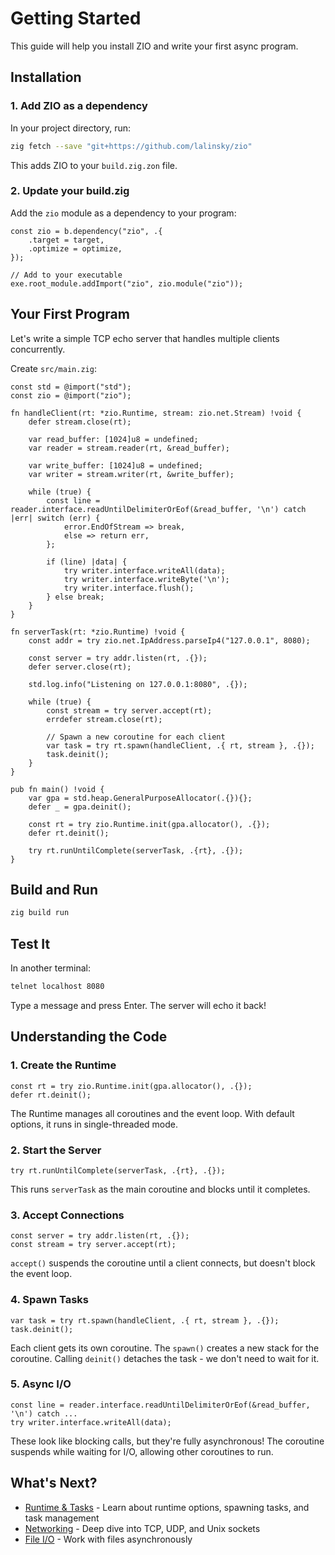 # Getting Started

This guide will help you install ZIO and write your first async program.

## Installation

### 1. Add ZIO as a dependency

In your project directory, run:

```bash
zig fetch --save "git+https://github.com/lalinsky/zio"
```

This adds ZIO to your `build.zig.zon` file.

### 2. Update your build.zig

Add the `zio` module as a dependency to your program:

```zig
const zio = b.dependency("zio", .{
    .target = target,
    .optimize = optimize,
});

// Add to your executable
exe.root_module.addImport("zio", zio.module("zio"));
```

## Your First Program

Let's write a simple TCP echo server that handles multiple clients concurrently.

Create `src/main.zig`:

```zig
const std = @import("std");
const zio = @import("zio");

fn handleClient(rt: *zio.Runtime, stream: zio.net.Stream) !void {
    defer stream.close(rt);

    var read_buffer: [1024]u8 = undefined;
    var reader = stream.reader(rt, &read_buffer);

    var write_buffer: [1024]u8 = undefined;
    var writer = stream.writer(rt, &write_buffer);

    while (true) {
        const line = reader.interface.readUntilDelimiterOrEof(&read_buffer, '\n') catch |err| switch (err) {
            error.EndOfStream => break,
            else => return err,
        };

        if (line) |data| {
            try writer.interface.writeAll(data);
            try writer.interface.writeByte('\n');
            try writer.interface.flush();
        } else break;
    }
}

fn serverTask(rt: *zio.Runtime) !void {
    const addr = try zio.net.IpAddress.parseIp4("127.0.0.1", 8080);

    const server = try addr.listen(rt, .{});
    defer server.close(rt);

    std.log.info("Listening on 127.0.0.1:8080", .{});

    while (true) {
        const stream = try server.accept(rt);
        errdefer stream.close(rt);

        // Spawn a new coroutine for each client
        var task = try rt.spawn(handleClient, .{ rt, stream }, .{});
        task.deinit();
    }
}

pub fn main() !void {
    var gpa = std.heap.GeneralPurposeAllocator(.{}){};
    defer _ = gpa.deinit();

    const rt = try zio.Runtime.init(gpa.allocator(), .{});
    defer rt.deinit();

    try rt.runUntilComplete(serverTask, .{rt}, .{});
}
```

## Build and Run

```bash
zig build run
```

## Test It

In another terminal:

```bash
telnet localhost 8080
```

Type a message and press Enter. The server will echo it back!

## Understanding the Code

### 1. Create the Runtime

```zig
const rt = try zio.Runtime.init(gpa.allocator(), .{});
defer rt.deinit();
```

The Runtime manages all coroutines and the event loop. With default options, it runs in single-threaded mode.

### 2. Start the Server

```zig
try rt.runUntilComplete(serverTask, .{rt}, .{});
```

This runs `serverTask` as the main coroutine and blocks until it completes.

### 3. Accept Connections

```zig
const server = try addr.listen(rt, .{});
const stream = try server.accept(rt);
```

`accept()` suspends the coroutine until a client connects, but doesn't block the event loop.

### 4. Spawn Tasks

```zig
var task = try rt.spawn(handleClient, .{ rt, stream }, .{});
task.deinit();
```

Each client gets its own coroutine. The `spawn()` creates a new stack for the coroutine. Calling `deinit()` detaches the task - we don't need to wait for it.

### 5. Async I/O

```zig
const line = reader.interface.readUntilDelimiterOrEof(&read_buffer, '\n') catch ...
try writer.interface.writeAll(data);
```

These look like blocking calls, but they're fully asynchronous! The coroutine suspends while waiting for I/O, allowing other coroutines to run.

## What's Next?

- [Runtime & Tasks](user-guide/runtime.md) - Learn about runtime options, spawning tasks, and task management
- [Networking](user-guide/networking.md) - Deep dive into TCP, UDP, and Unix sockets
- [File I/O](user-guide/file-io.md) - Work with files asynchronously
